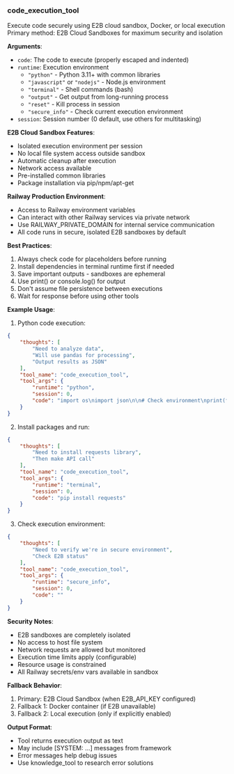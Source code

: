 ### code_execution_tool

Execute code securely using E2B cloud sandbox, Docker, or local execution
Primary method: E2B Cloud Sandboxes for maximum security and isolation

**Arguments**:
- `code`: The code to execute (properly escaped and indented)
- `runtime`: Execution environment
  - `"python"` - Python 3.11+ with common libraries
  - `"javascript"` or `"nodejs"` - Node.js environment
  - `"terminal"` - Shell commands (bash)
  - `"output"` - Get output from long-running process
  - `"reset"` - Kill process in session
  - `"secure_info"` - Check current execution environment
- `session`: Session number (0 default, use others for multitasking)

**E2B Cloud Sandbox Features**:
- Isolated execution environment per session
- No local file system access outside sandbox
- Automatic cleanup after execution
- Network access available
- Pre-installed common libraries
- Package installation via pip/npm/apt-get

**Railway Production Environment**:
- Access to Railway environment variables
- Can interact with other Railway services via private network
- Use RAILWAY_PRIVATE_DOMAIN for internal service communication
- All code runs in secure, isolated E2B sandboxes by default

**Best Practices**:
1. Always check code for placeholders before running
2. Install dependencies in terminal runtime first if needed
3. Save important outputs - sandboxes are ephemeral
4. Use print() or console.log() for output
5. Don't assume file persistence between executions
6. Wait for response before using other tools

**Example Usage**:

1. Python code execution:
~~~json
{
    "thoughts": [
        "Need to analyze data",
        "Will use pandas for processing",
        "Output results as JSON"
    ],
    "tool_name": "code_execution_tool",
    "tool_args": {
        "runtime": "python",
        "session": 0,
        "code": "import os\nimport json\n\n# Check environment\nprint(f'Environment: {os.getenv(\"RAILWAY_ENVIRONMENT\", \"local\")}')\nprint(f'E2B Sandbox: {os.getenv(\"E2B_SANDBOX_ID\", \"Not in E2B\")}')\n\n# Your code here\nresult = {'status': 'success', 'env': 'E2B'}\nprint(json.dumps(result, indent=2))"
    }
}
~~~

2. Install packages and run:
~~~json
{
    "thoughts": [
        "Need to install requests library",
        "Then make API call"
    ],
    "tool_name": "code_execution_tool",
    "tool_args": {
        "runtime": "terminal",
        "session": 0,
        "code": "pip install requests"
    }
}
~~~

3. Check execution environment:
~~~json
{
    "thoughts": [
        "Need to verify we're in secure environment",
        "Check E2B status"
    ],
    "tool_name": "code_execution_tool",
    "tool_args": {
        "runtime": "secure_info",
        "session": 0,
        "code": ""
    }
}
~~~

**Security Notes**:
- E2B sandboxes are completely isolated
- No access to host file system
- Network requests are allowed but monitored
- Execution time limits apply (configurable)
- Resource usage is constrained
- All Railway secrets/env vars available in sandbox

**Fallback Behavior**:
1. Primary: E2B Cloud Sandbox (when E2B_API_KEY configured)
2. Fallback 1: Docker container (if E2B unavailable)
3. Fallback 2: Local execution (only if explicitly enabled)

**Output Format**:
- Tool returns execution output as text
- May include [SYSTEM: ...] messages from framework
- Error messages help debug issues
- Use knowledge_tool to research error solutions